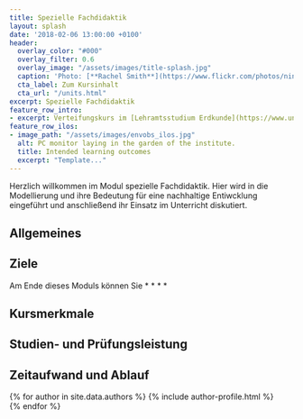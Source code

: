 ```yaml
---
title: Spezielle Fachdidaktik
layout: splash
date: '2018-02-06 13:00:00 +0100'
header:
  overlay_color: "#000"
  overlay_filter: 0.6
  overlay_image: "/assets/images/title-splash.jpg"
  caption: 'Photo: [**Rachel Smith**](https://www.flickr.com/photos/ninmah/)'
  cta_label: Zum Kursinhalt
  cta_url: "/units.html"
excerpt: Spezielle Fachdidaktik
feature_row_intro:
- excerpt: Verteifungskurs im [Lehramtsstudium Erdkunde](https://www.uni-marburg.de/de/fb19/studium/studiengaenge/erdkunde-lehramt-gymnasium/herzlich-willkommen-beim-bachelor-geographie) an der Philipps Universität Marburg
feature_row_ilos:
- image_path: "/assets/images/envobs_ilos.jpg"
  alt: PC monitor laying in the garden of the institute.
  title: Intended learning outcomes
  excerpt: "Template..."
---
```




Herzlich willkommen im Modul spezielle Fachdidaktik. Hier wird in die Modellierung und ihre Bedeutung für eine nachhaltige Entiwcklung eingeführt und anschließend ihr Einsatz im Unterricht diskutiert.


## Allgemeines 

## Ziele
Am Ende dieses Moduls können Sie
* 
* 
* 
* 

## Kursmerkmale

## Studien- und Prüfungsleistung

## Zeitaufwand und Ablauf


{% for author in site.data.authors %} 
  {% include author-profile.html %}
 <br /> 
{% endfor %}
